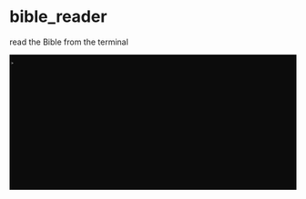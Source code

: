 # bible_reader
read the Bible from the terminal


![](https://github.com/DevinStrom/bible_reader/blob/main/Animation.gif)
